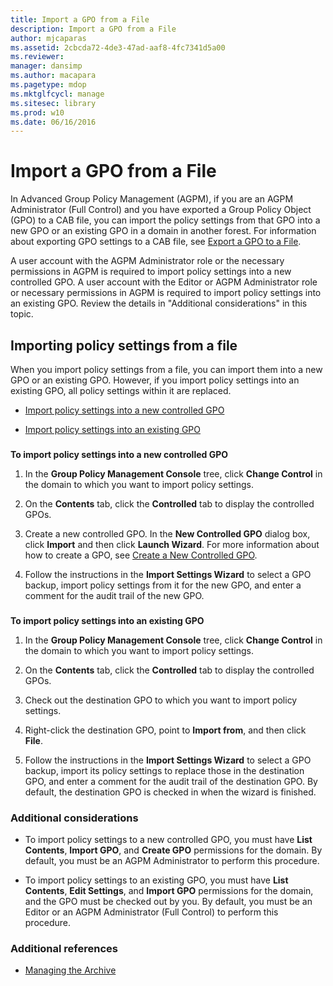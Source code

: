 ```yaml
---
title: Import a GPO from a File
description: Import a GPO from a File
author: mjcaparas
ms.assetid: 2cbcda72-4de3-47ad-aaf8-4fc7341d5a00
ms.reviewer: 
manager: dansimp
ms.author: macapara
ms.pagetype: mdop
ms.mktglfcycl: manage
ms.sitesec: library
ms.prod: w10
ms.date: 06/16/2016
---
```



# Import a GPO from a File


In Advanced Group Policy Management (AGPM), if you are an AGPM Administrator (Full Control) and you have exported a Group Policy Object (GPO) to a CAB file, you can import the policy settings from that GPO into a new GPO or an existing GPO in a domain in another forest. For information about exporting GPO settings to a CAB file, see [Export a GPO to a File](export-a-gpo-to-a-file.md).

A user account with the AGPM Administrator role or the necessary permissions in AGPM is required to import policy settings into a new controlled GPO. A user account with the Editor or AGPM Administrator role or necessary permissions in AGPM is required to import policy settings into an existing GPO. Review the details in "Additional considerations" in this topic.

## Importing policy settings from a file


When you import policy settings from a file, you can import them into a new GPO or an existing GPO. However, if you import policy settings into an existing GPO, all policy settings within it are replaced.

-   [Import policy settings into a new controlled GPO](#bkmk-new)

-   [Import policy settings into an existing GPO](#bkmk-existing)

### <a href="" id="bkmk-new"></a>

**To import policy settings into a new controlled GPO**

1.  In the **Group Policy Management Console** tree, click **Change Control** in the domain to which you want to import policy settings.

2.  On the **Contents** tab, click the **Controlled** tab to display the controlled GPOs.

3.  Create a new controlled GPO. In the **New Controlled GPO** dialog box, click **Import** and then click **Launch Wizard**. For more information about how to create a GPO, see [Create a New Controlled GPO](create-a-new-controlled-gpo-agpm40.md).

4.  Follow the instructions in the **Import Settings Wizard** to select a GPO backup, import policy settings from it for the new GPO, and enter a comment for the audit trail of the new GPO.

### <a href="" id="bkmk-existing"></a>

**To import policy settings into an existing GPO**

1.  In the **Group Policy Management Console** tree, click **Change Control** in the domain to which you want to import policy settings.

2.  On the **Contents** tab, click the **Controlled** tab to display the controlled GPOs.

3.  Check out the destination GPO to which you want to import policy settings.

4.  Right-click the destination GPO, point to **Import from**, and then click **File**.

5.  Follow the instructions in the **Import Settings Wizard** to select a GPO backup, import its policy settings to replace those in the destination GPO, and enter a comment for the audit trail of the destination GPO. By default, the destination GPO is checked in when the wizard is finished.

### Additional considerations

-   To import policy settings to a new controlled GPO, you must have **List Contents**, **Import GPO**, and **Create GPO** permissions for the domain. By default, you must be an AGPM Administrator to perform this procedure.

-   To import policy settings to an existing GPO, you must have **List Contents**, **Edit Settings**, and **Import GPO** permissions for the domain, and the GPO must be checked out by you. By default, you must be an Editor or an AGPM Administrator (Full Control) to perform this procedure.

### Additional references

-   [Managing the Archive](managing-the-archive-agpm40.md)

 

 





